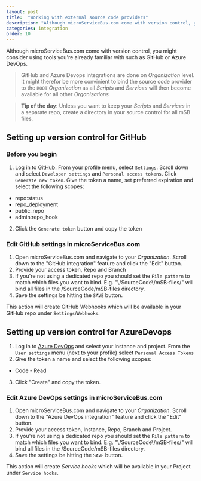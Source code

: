 ```yaml
---
layout: post
title:  "Working with external source code providers"
description: "Although microServiceBus.com come with version control, you might consider using tools you're already familiar with such as GitHub or Azure DevOps."
categories: integration
order: 10
---
```

Although microServiceBus.com come with version control, you might consider using tools you're already familiar with such as GitHub or Azure DevOps.

> GitHub and Azure Devops integrations are done on *Organization* level. It might therefor be more convinient to bind the source code provider to the `ROOT` *Organization* as all *Scripts* and *Services* will then become available for all other *Organizations* 

> **Tip of the day**: Unless you want to keep your *Scripts* and *Services* in a separate repo, create a directory in your source control for all mSB files.


## Setting up version control for GitHub
### Before you begin
1. Log in to [GitHub](https://hithub.com). From your profile menu, select `Settings`. Scroll down and select `Developer settings` and `Personal access tokens`. Click `Generate new token`. Give the token a name, set preferred expiration and select the following scopes:
* repo:status 
* repo_deployment
* public_repo
* admin:repo_hook

2. Click the `Generate token` button and copy the token 

### Edit GitHub settings in microServiceBus.com
1. Open microServiceBus.com and navigate to your *Organization*. Scroll down to the "GitHub integration" feature and click the "Edit" button.
2. Provide your access token, Repo and Branch
3. If you're not using a dedicated repo you should set the `File pattern` to match which files you want to bind. E.g. "\\/SourceCode\\/mSB-files\/" will bind all files in the /SourceCode/mSB-files directory.
4. Save the settings be hitting the `SAVE` button.

This action will create GitHub Webhooks which will be available in your GitHub repo under `Settings`/`Webhooks`. 


## Setting up version control for AzureDevops
1. Log in to [Azure DevOps](https://dev.azure.com/) and select your instance and project. From the `User settings` menu (next to your profile) select `Personal Access Tokens`
2. Give the token a name and select the following scopes:
* Code - Read
3. Click "Create" and copy the token.

### Edit Azure DevOps settings in microServiceBus.com
1. Open microServiceBus.com and navigate to your *Organization*. Scroll down to the "Azure DevOps integration" feature and click the "Edit" button.
2. Provide your access token, Instance, Repo, Branch and Project.
3. If you're not using a dedicated repo you should set the `File pattern` to match which files you want to bind. E.g. "\\/SourceCode\\/mSB-files\/" will bind all files in the /SourceCode/mSB-files directory.
4. Save the settings be hitting the `SAVE` button.

This action will create *Service hooks* which will be available in your Project under `Service hooks`. 